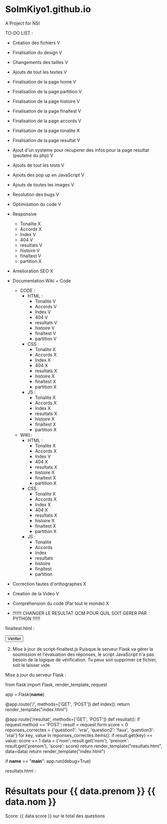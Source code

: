 # SoImKiyo1.github.io

A Project for NSI 

TO-DO LIST :
- Création des fichiers V
- Finalisation du design V
- Changements des tailles V
- Ajouts de tout les textes V
- Finalisation de la page home V
- Finalisation de la page partition V
- Finalisation de la page histoire V
- Finalisation de la page finaltest V
- Finalisation de la page accords V
- Finalisation de la page tonalite X
- Finalisation de la page resultat V
- Ajout d'un systeme pour recuperer des infos pour la page resultat (peutetre du php) V
- Ajouts de tout les tests V
- Ajouts des pop up en JavaScript V
- Ajouts de toutes les images V
- Resolution des bugs V
- Optimisation du code V

- Responsive
    - Tonalite X
    - Accords X
    - Index V
    - 404 V
    - resultats V
    - histoire V
    - finaltest V
    - partition X

- Amelioration SEO X

- Documentation Wiki + Code
    - CODE :
        - HTML :
            - Tonalite V
            - Accords V
            - Index V
            - 404 V
            - resultats V
            - histoire V
            - finaltest V
            - partition V
        - CSS :
            - Tonalite X
            - Accords X
            - Index X
            - 404 X
            - resultats X
            - histoire X 
            - finaltest X
            - partition X
        - JS : 
            - Tonalite X
            - Accords X
            - Index X
            - resultats X
            - histoire X
            - finaltest X
            - partition X 
    - WIKI :
        - HTML :
            - Tonalite X
            - Accords X
            - Index V
            - 404 X
            - resultats X
            - histoire X
            - finaltest X
            - partition X
        - CSS :
            - Tonalite X
            - Accords X
            - Index X
            - 404 X
            - resultats X
            - histoire X 
            - finaltest X
            - partition X
        - JS : 
            - Tonalite
            - Accords
            - Index
            - resultats
            - histoire
            - finaltest
            - partition

- Correction fautes d'orthographes X
- Creation de la Video V 
- Compréhension du code (Par tout le monde) X

- !!!!!!! CHANGER LE RESULTAT QCM POUR QUIL SOIT GERER PAR PYTHON !!!!!!

finaltest.html : 

<!DOCTYPE html>
<html lang="fr">
   <head>
      <!-- ... (le reste de l'en-tête reste inchangé) ... -->
   </head>
   <body>
      <!-- ... (le reste du corps reste inchangé) ... -->
      <!-- Modification du formulaire -->
      <form id="qcmForm" action="/resultat" method="post">
         <!-- Les champs pour le nom et le prénom -->
         <div class="form-row">
            <!-- ... (les champs Nom et Prénom restent inchangés) ... -->
         </div>
         <!-- Questions -->
         <!-- ... (les questions restent inchangées) ... -->
         <input type="submit" value="Vérifier">
      </form>
      <!-- ... (le reste du corps reste inchangé) ... -->
   </body>
</html>

2. Mise à jour de script-finaltest.js
Puisque le serveur Flask va gérer la soumission et l'évaluation des réponses, le script JavaScript n'a pas besoin de la logique de vérification. Tu peux soit supprimer ce fichier, soit le laisser vide.


Mise à jour du serveur Flask :

from flask import Flask, render_template, request

app = Flask(__name__)

@app.route('/', methods=['GET', 'POST'])
def index():
    return render_template("index.html")

@app.route('/resultat', methods=['GET', 'POST'])
def resultat():
    if request.method == 'POST':
        result = request.form
        score = 0
        reponses_correctes = {'question1': 'vrai', 'question2': 'faux', 'question3': 'vrai'}
        for key, value in reponses_correctes.items():
            if result.get(key) == value:
                score += 1
        data = {'nom': result.get('nom'), 'prenom': result.get('prenom'), 'score': score}
        return render_template("resultats.html", data=data)
    return render_template("index.html")

if __name__ == "__main__":
    app.run(debug=True)


resultats.html :

<!DOCTYPE html>
<html lang="fr">
   <head>
      <!-- ... (le reste de l'en-tête reste inchangé) ... -->
   </head>
   <body>
      <!-- ... (le reste du corps reste inchangé) ... -->
      <!-- Zone d'affichage des résultats -->
      <div id="resultats">
         <h1>Résultats pour {{ data.prenom }} {{ data.nom }}</h1>
         <p>Score: {{ data.score }} sur le total des questions</p>
         <!-- Autres détails si nécessaire -->
      </div>
      <!-- ... (le reste du corps reste inchangé) ... -->
   </body>
</html>
